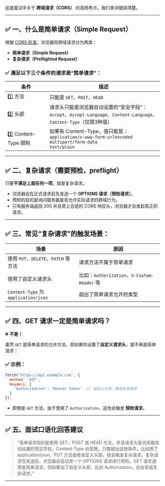 这是面试中关于 **跨域请求（CORS）** 的高频考点，我们来详细讲清楚。

---

## ✅ 一、什么是简单请求（Simple Request）

根据 [CORS 标准](https://developer.mozilla.org/zh-CN/docs/Web/HTTP/CORS)，浏览器将跨域请求分为两类：

* **简单请求（Simple Request）**
* **复杂请求（Preflighted Request）**

### ✅ 满足以下三个条件的请求是“简单请求”：

| 条件                  | 描述                                                                                                     |
| ------------------- | ------------------------------------------------------------------------------------------------------ |
| 1️⃣ 方法              | 只能是 `GET`、`POST`、`HEAD`                                                                                |
| 2️⃣ 头部              | 请求头只能是浏览器自动设置的“安全字段”：<br>`Accept`、`Accept-Language`、`Content-Language`、`Content-Type`（仅限3种值）           |
| 3️⃣ Content-Type 限制 | 如果有 Content-Type，值只能是：<br>`application/x-www-form-urlencoded`<br>`multipart/form-data`<br>`text/plain` |

---

## ✅ 二、复杂请求（需要预检，preflight）

只要**不满足上面任何一项**，就是复杂请求。

* 浏览器会在正式请求前先发送一个 **OPTIONS 请求（预检请求）**。
* 预检的目的是询问服务器是否允许实际请求的跨域行为。
* 只有服务端返回 200 并且带上合适的 CORS 响应头，浏览器才会发起真正的请求。

---

## ✅ 三、常见“复杂请求”的触发场景：

| 场景                                  | 原因                                     |
| ----------------------------------- | -------------------------------------- |
| 使用 `PUT`、`DELETE`、`PATCH` 等方法       | 请求方法不属于简单请求                            |
| 使用了自定义请求头                           | 比如：`Authorization`、`X-Custom-Header` 等 |
| `Content-Type` 为 `application/json` | 超出了简单请求允许的类型                           |

---

## ✅ 四、GET 请求一定是简单请求吗？

❌ **不是！**

虽然 `GET` 是简单请求的允许方法，但如果你设置了**自定义请求头**，就不再是简单请求：

### ✅ 示例：

```js
fetch('https://api.example.com', {
  method: 'GET',
  headers: {
    'Authorization': 'Bearer token'  // 自定义头部，触发复杂请求
  }
});
```

* 即使是 `GET` 方法，由于使用了 `Authorization`，这也会触发 **预检请求**。

---

## ✅ 五、面试口语化回答建议

> “简单请求指的是使用 GET、POST 或 HEAD 方法，并且请求头是浏览器自动设置的常见字段，Content-Type 也受限。只要超出这些条件，比如用了 application/json、PUT 方法或者自定义头部，就会触发复杂请求。复杂请求在发送前，浏览器会自动发一个 OPTIONS 请求进行预检。GET 请求通常是简单请求，但如果加了自定义头部，比如 Authorization，也会变成复杂请求。”

---